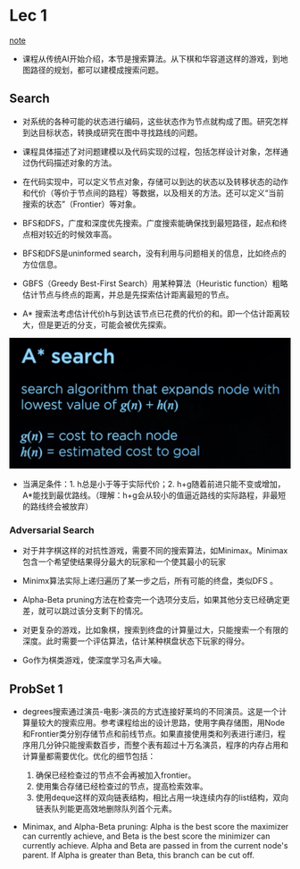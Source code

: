 # Lec 1

[note](https://cs50.harvard.edu/ai/2023/notes/0/)

- 课程从传统AI开始介绍，本节是搜索算法。从下棋和华容道这样的游戏，到地图路径的规划，都可以建模成搜索问题。

## Search

- 对系统的各种可能的状态进行编码，这些状态作为节点就构成了图。研究怎样到达目标状态，转换成研究在图中寻找路线的问题。

- 课程具体描述了对问题建模以及代码实现的过程，包括怎样设计对象，怎样通过伪代码描述对象的方法。

- 在代码实现中，可以定义节点对象，存储可以到达的状态以及转移状态的动作和代价（等价于节点间的路程）等数据，以及相关的方法。还可以定义“当前搜索的状态”（Frontier）等对象。

- BFS和DFS，广度和深度优先搜索。广度搜索能确保找到最短路径，起点和终点相对较近的时候效率高。

- BFS和DFS是uninformed search，没有利用与问题相关的信息，比如终点的方位信息。

- GBFS（Greedy Best-First Search）用某种算法（Heuristic function）粗略估计节点与终点的距离，并总是先探索估计距离最短的节点。

- A* 搜索法考虑估计代价h与到达该节点已花费的代价的和。即一个估计距离较大，但是更近的分支，可能会被优先探索。

![Alt text](image.png)

- 当满足条件：1. h总是小于等于实际代价；2. h+g随着前进只能不变或增加，A*能找到最优路线。（理解：h+g会从较小的值逼近路线的实际路程，非最短的路线终会被放弃）

### Adversarial Search

- 对于井字棋这样的对抗性游戏，需要不同的搜索算法，如Minimax。Minimax包含一个希望使结果得分最大的玩家和一个使其最小的玩家

- Minimx算法实际上递归遍历了某一步之后，所有可能的终盘，类似DFS
。

- Alpha-Beta pruning方法在检查完一个选项分支后，如果其他分支已经确定更差，就可以跳过该分支剩下的情况。

- 对更复杂的游戏，比如象棋，搜索到终盘的计算量过大，只能搜索一个有限的深度。此时需要一个评估算法，估计某种棋盘状态下玩家的得分。

- Go作为棋类游戏，使深度学习名声大噪。

## ProbSet 1

- degrees搜索通过演员-电影-演员的方式连接好莱坞的不同演员。这是一个计算量较大的搜索应用。参考课程给出的设计思路，使用字典存储图，用Node和Frontier类分别存储节点和前线节点。如果直接使用类和列表进行递归，程序用几分钟只能搜索数百步，而整个表有超过十万名演员，程序的内存占用和计算量都需要优化。优化的细节包括：
    1. 确保已经检查过的节点不会再被加入frontier。
    2. 使用集合存储已经检查过的节点，提高检索效率。
    3. 使用deque这样的双向链表结构，相比占用一块连续内存的list结构，双向链表队列能更高效地删除队列首个元素。

- Minimax, and Alpha-Beta pruning: Alpha is the best score the maximizer can currently achieve, and Beta is the best score the minimizer can currently achieve. Alpha and Beta are passed in from the current node's parent. If Alpha is greater than Beta, this branch can be cut off.
